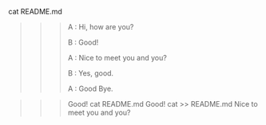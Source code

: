cat README.md

>>> A : Hi, how are you?
>>>
>>> B : Good!
>>>
>>> A : Nice to meet you and you?
>>>
>>> B : Yes, good.
>>>
>>> A : Good Bye.

>>> Good!
cat README.md
>>> Good!
cat >> README.md
>>> Nice to meet you
>>> and you?
